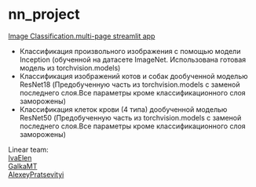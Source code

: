 # nn_project
[Image Classification.multi-page streamlit app](https://galkamt-nn-project-streamlit-app-m9zubm.streamlit.app/)<br>

- Классификация произвольного изображения с помощью модели Inception (обученной на датасете ImageNet. Использована готовая модель из torchvision.models)<br>
- Классификация изображений котов и собак дообученной моделью ResNet18 (Предобученную часть из torchvision.models с заменой последнего слоя.Все параметры кроме классификационного слоя заморожены)<br>
- Классификация клеток крови (4 типа) дообученной моделью ResNet50 (Предобученную часть из torchvision.models с заменой последнего слоя.Все параметры кроме классификационного слоя заморожены)<br>



Linear team:<br>
[IvaElen](https://github.com/IvaElen)<br>
[GalkaMT](https://github.com/GalkaMT)<br>
[AlexeyPratsevityi](]https://github.com/AlexeyPratsevityi)<br>
